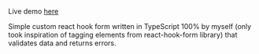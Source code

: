 Live demo [here](https://react-custom-hook-form.vercel.app/)

Simple custom react hook form written in TypeScript 100% by myself (only took inspiration of tagging elements from react-hook-form library) that validates data and returns errors.
